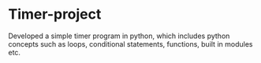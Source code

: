 # Timer-project
Developed a simple timer program in python, which includes python concepts such as loops, conditional statements, functions, built in modules etc.
